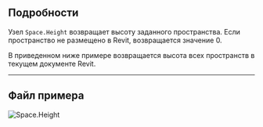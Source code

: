 ## Подробности
Узел `Space.Height` возвращает высоту заданного пространства. Если пространство не размещено в Revit, возвращается значение 0.

В приведенном ниже примере возвращается высота всех пространств в текущем документе Revit.
___
## Файл примера

![Space.Height](./Revit.Elements.Space.Height_img.jpg)
